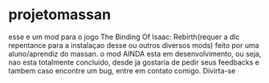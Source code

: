 # projetomassan
esse e um mod para o jogo The Binding Of Isaac: Rebirth(requer a dlc repentance para a instalaçao desse ou outros diversos mods) feito por uma aluno/aprendiz do massan. o mod AINDA esta em desenvolvimento, ou seja, nao esta totalmente concluido, desde ja gostaria de pedir seus feedbacks e tambem caso encontre um bug, entre em contato comigo. Divirta-se 
